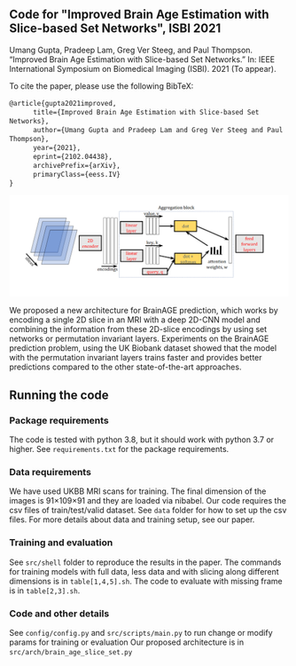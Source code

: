 ## Code for "Improved Brain Age Estimation with Slice-based Set Networks", ISBI 2021

Umang Gupta, Pradeep Lam, Greg Ver Steeg, and Paul Thompson. “Improved Brain Age Estimation
with Slice-based Set Networks.” In: IEEE International Symposium on Biomedical Imaging (ISBI).
2021 (To appear).

To cite the paper, please use the following BibTeX:
```
@article{gupta2021improved,
      title={Improved Brain Age Estimation with Slice-based Set Networks},
      author={Umang Gupta and Pradeep Lam and Greg Ver Steeg and Paul Thompson},
      year={2021},
      eprint={2102.04438},
      archivePrefix={arXiv},
      primaryClass={eess.IV}
}
```

![](arch.png)

We proposed a new architecture for BrainAGE prediction, which works by
encoding a single 2D slice in an MRI with a deep 2D-CNN model and
combining the information from these 2D-slice encodings by using set networks
or permutation invariant layers.
Experiments on the BrainAGE prediction problem,
using the UK Biobank dataset showed that the model with the permutation
invariant layers trains faster and provides better predictions compared
to the other state-of-the-art approaches.

## Running the code

### Package requirements
The code is tested with python 3.8, but it should work with python 3.7 or higher.
See `requirements.txt` for the package requirements.

### Data requirements
We have used UKBB MRI scans for training. The  final  dimension of the  images is 91×109×91 and they are loaded via nibabel. Our code requires the csv
files of train/test/valid dataset. See `data` folder for how to set up the csv files. For more details about data and training setup, see our paper.

### Training and evaluation
See `src/shell` folder to reproduce the results in the paper.
The commands for training models with full data, less data and with slicing along different dimensions  is in `table[1,4,5].sh`.
The code to evaluate with missing frame is in `table[2,3].sh`.

### Code and other details
See `config/config.py` and `src/scripts/main.py` to run change or modify params for training or evaluation
Our proposed architecture is in `src/arch/brain_age_slice_set.py`